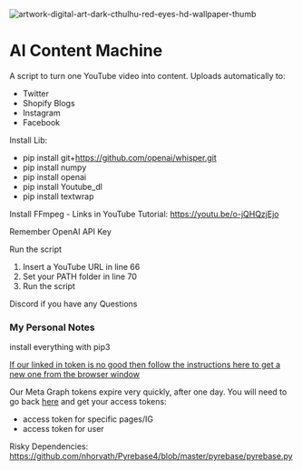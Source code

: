 ![artwork-digital-art-dark-cthulhu-red-eyes-hd-wallpaper-thumb](https://user-images.githubusercontent.com/7444521/215304936-dd08274a-5862-4947-ac58-5e9eecf5c77c.jpeg)


# AI Content Machine
A script to turn one YouTube video into content.  Uploads automatically to:
- Twitter
- Shopify Blogs
- Instagram
- Facebook

Install Lib:
- pip install git+https://github.com/openai/whisper.git 
- pip install numpy
- pip install openai
- pip install Youtube_dl
- pip install textwrap

Install FFmpeg - Links in YouTube Tutorial:
https://youtu.be/o-jQHQzjEjo

Remember OpenAI API Key


Run the script
1. Insert a YouTube URL in line 66
2. Set your PATH folder in line 70
3. Run the script

Discord if you have any Questions

### My Personal Notes
install everything with pip3

[If our linked in token is no good then follow the instructions here to get a new one from the browser window](https://www.jcchouinard.com/linkedin-api/)

Our Meta Graph tokens expire very quickly, after one day.  You will need to go back [here](https://developers.facebook.com/tools/explorer/) and get your access tokens:
- access token for specific pages/IG
- access token for user

Risky Dependencies:
https://github.com/nhorvath/Pyrebase4/blob/master/pyrebase/pyrebase.py

